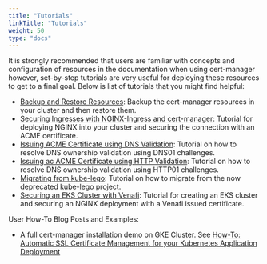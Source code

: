 ```yaml
---
title: "Tutorials"
linkTitle: "Tutorials"
weight: 50
type: "docs"
---
```


It is strongly recommended that users are familiar with concepts and
configuration of resources in the documentation when using cert-manager
however, set-by-step tutorials are very useful for deploying these resources to
get to a final goal. Below is list of tutorials that you might find helpful:

- [Backup and Restore Resources](./backup/): Backup the cert-manager resources
  in your cluster and then restore them.
- [Securing Ingresses with NGINX-Ingress and
  cert-manager](./acme/ingress/): Tutorial for deploying NGINX into your
  cluster and securing the connection with an ACME certificate.
- [Issuing ACME Certificate using DNS Validation](./acme/dns-validation/):
  Tutorial on how to resolve DNS ownership validation using DNS01 challenges.
- [Issuing ac ACME Certificate using HTTP Validation](./acme/http-validation/):
  Tutorial on how to resolve DNS ownership validation using HTTP01 challenges.
- [Migrating from kube-lego](./acme/migrating-from-kube-lego/): Tutorial on
  how to migrate from the now deprecated kube-lego project.
- [Securing an EKS Cluster with Venafi](./venafi/venafi/): Tutorial for
  creating an EKS cluster and securing an NGINX deployment with a Venafi issued
  certificate.


User How-To Blog Posts and Examples:
- A full cert-manager installation demo on GKE Cluster. See [How-To: Automatic SSL Certificate Management for your Kubernetes Application Deployment](https://medium.com/contino-engineering/how-to-automatic-ssl-certificate-management-for-your-kubernetes-application-deployment-94b64dfc9114)
